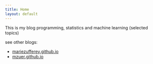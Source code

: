 ```yaml
---
title: Home
layout: default
---
```


This is my blog programming, statistics and machine learning (selected topics)

see other blogs:
- [mariezufferey.github.io](https://mariezufferey.github.io) 
- [mzuer.github.io](https://mzuer.github.io) 


